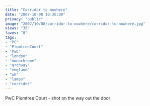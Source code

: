 ```yaml
---
title: "Corridor to nowhere"
date: "2007-10-08 10:30:30"
privacy: "public"
image: "2007/10/08/corridor-to-nowhere/corridor-to-nowhere.jpg"
views: "35"
faves: "0"
tags:
- "PC"
- "PlumtreeCourt"
- "PwC"
- "london"
- "monochrome"
- "archway"
- "england"
- "uk"
- "lamps"
- "corridor"
---
```

PwC Plumtree Court - shot on the way out the door
